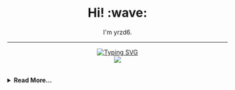 <h1 align='center'> Hi! :wave:</h1>
<p align='center'>
I'm yrzd6.
</p>

-----

<p align='center'>
    <a href="https://git.io/typing-svg"><img src="https://readme-typing-svg.demolab.com?font=Fira+Code&weight=500&size=19&letterSpacing=-0.6px&duration=3400&pause=1000&color=000000&center=false%C2%A0%C2%A0%E5%81%87&vCenter=false%C2%A0%C2%A0%E5%81%87&repeat=true%C2%A0%C2%A0%E7%9C%9F&random=false%C2%A0%C2%A0%E5%81%87&width=300&lines=Technology+Stack" alt="Typing SVG" /></a>
    <br>
    <a href="https://skillicons.dev">
        <img src="https://skillicons.dev/icons?i=py,js,html,css,cpp,test,vscode,github,pycharm&perline=5" />
    </a>
</p>

<br>

<details>
<summary><strong>Read More...</strong></summary>
<br>

### My Personal Data

<p align = "center">
  <img src = "https://github-readme-stats.vercel.app/api?username=yrzd6&show_icons=true&theme=tokyonight&line_height=27">
  <img src = "https://github-readme-stats.vercel.app/api/top-langs/?username=yrzd6&theme=tokyonight">
</p>

</details>
